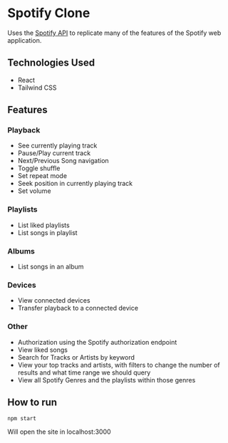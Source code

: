 # Spotify Clone

Uses the [Spotify API](https://developer.spotify.com/documentation/web-api/reference/) to replicate many of the features of the Spotify web application.

## Technologies Used
- React
- Tailwind CSS

## Features

### Playback
- See currently playing track
- Pause/Play current track
- Next/Previous Song navigation
- Toggle shuffle
- Set repeat mode
- Seek position in currently playing track
- Set volume

### Playlists
- List liked playlists
- List songs in playlist

### Albums
- List songs in an album

### Devices
- View connected devices
- Transfer playback to a connected device

### Other
- Authorization using the Spotify authorization endpoint
- View liked songs
- Search for Tracks or Artists by keyword
- View your top tracks and artists, with filters to change the number of results and what time range we should query
- View all Spotify Genres and the playlists within those genres

## How to run

`npm start`

Will open the site in localhost:3000
